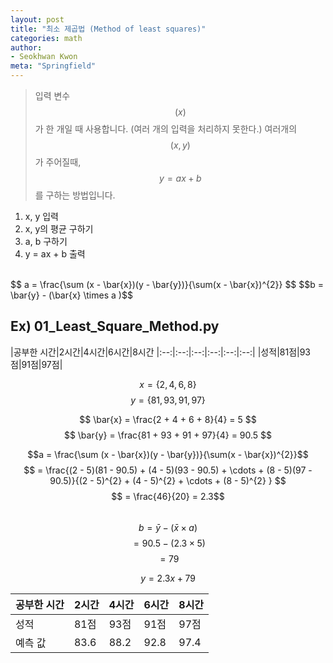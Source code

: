 ```yaml
---
layout: post
title: "최소 제곱법 (Method of least squares)"
categories: math
author:
- Seokhwan Kwon
meta: "Springfield"
---
```


>입력 변수 $$(x)$$가 한 개일 때 사용합니다. (여러 개의 입력을 처리하지 못한다.)
>여러개의 $$(x, y)$$가 주어질때, $$y = ax + b$$를 구하는 방법입니다.


1. x, y 입력
2. x, y의 평균 구하기
3. a, b 구하기
4. y = ax + b 출력

<br/>
$$ a = \frac{\sum (x - \bar{x})(y - \bar{y})}{\sum(x - \bar{x})^{2}} $$
$$b = \bar{y} - (\bar{x} \times a )$$


## Ex) 01_Least_Square_Method.py

|공부한 시간|2시간|4시간|6시간|8시간
|:--:|:--:|:--:|:--:|:--:|:--:|
|성적|81점|93점|91점|97점|


$$ x = \{ 2, 4, 6, 8 \}$$
$$ y = \{ 81, 93, 91, 97 \}$$

$$ \bar{x} = \frac{2 + 4 + 6 + 8}{4} = 5 $$
$$ \bar{y} = \frac{81 + 93 + 91 + 97}{4} = 90.5 $$



$$a = \frac{\sum (x - \bar{x})(y - \bar{y})}{\sum(x - \bar{x})^{2}}$$
$$ = \frac{(2 - 5)(81 - 90.5) + (4 - 5)(93 - 90.5) + \cdots + (8 - 5)(97 - 90.5)}{(2 - 5)^{2} + (4 - 5)^{2} + \cdots + (8 - 5)^{2}  } $$
$$ = \frac{46}{20} = 2.3$$
&nbsp;
$$ b = \bar{y} - (\bar{x} \times a ) $$
$$ = 90.5 - (2.3 \times 5 ) $$
$$ = 79 $$




$$y = 2.3x + 79 $$


|공부한 시간|2시간|4시간|6시간|8시간
|:--|:--|:--|:--|:--
|성적|81점|93점|91점|97점|
|예측 값|83.6|88.2|92.8|97.4